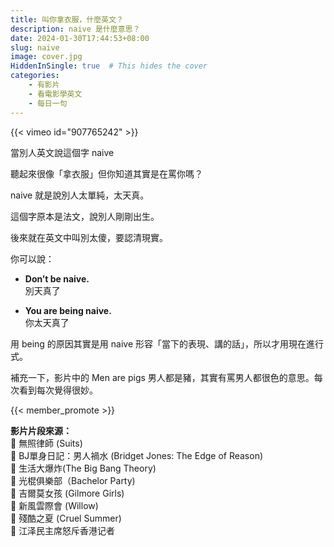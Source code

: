 ```yaml
---
title: 叫你拿衣服，什麼英文？
description: naive 是什麼意思？
date: 2024-01-30T17:44:53+08:00
slug: naive
image: cover.jpg
HiddenInSingle: true  # This hides the cover 
categories:
    - 有影片
    - 看電影學英文
    - 每日一句
---
```


{{< vimeo id="907765242" >}}

當別人英文說這個字 naive 

聽起來很像「拿衣服」但你知道其實是在罵你嗎？


naive 就是說別人太單純，太天真。

這個字原本是法文，說別人剛剛出生。

後來就在英文中叫別太傻，要認清現實。

你可以說：
- **Don’t be naive.**  
別天真了 

- **You are being naive.**   
你太天真了

用 being 的原因其實是用 naive 形容「當下的表現、講的話」，所以才用現在進行式。

補充一下，影片中的 Men are pigs 男人都是豬，其實有罵男人都很色的意思。每次看到每次覺得很妙。

{{< member_promote >}}


**影片片段來源：**   
🎥 無照律師 (Suits)  
🎥 BJ單身日記：男人禍水 (Bridget Jones: The Edge of Reason)  
🎥 生活大爆炸(The Big Bang Theory)  
🎥 光棍俱樂部（Bachelor Party)  
🎥 吉爾莫女孩 (Gilmore Girls)  
🎥 新風雲際會 (Willow)  
🎥 殘酷之夏 (Cruel Summer)  
🎥 江泽民主席怒斥香港记者